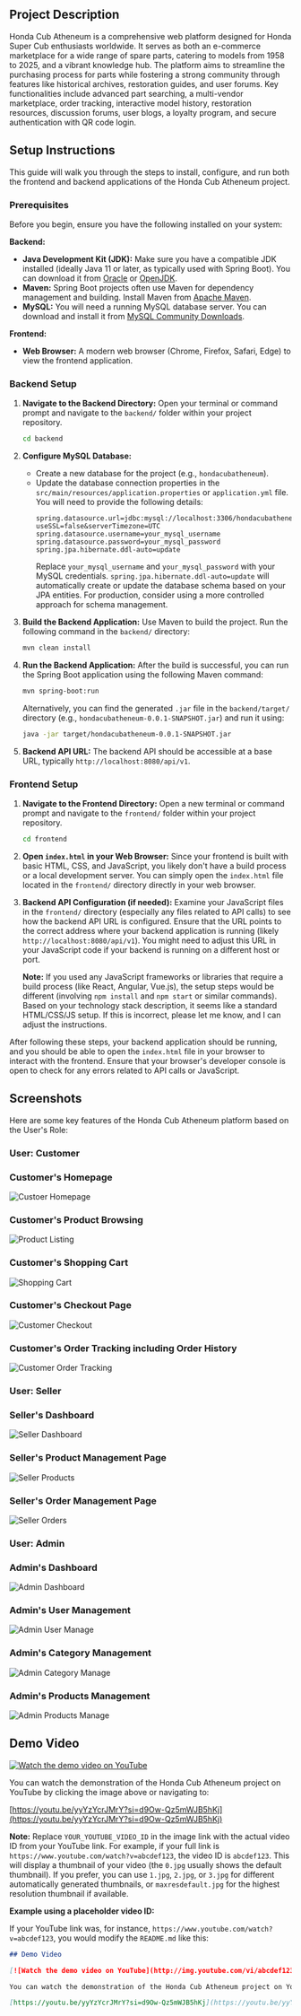 ## Project Description

Honda Cub Atheneum is a comprehensive web platform designed for Honda Super Cub enthusiasts worldwide. It serves as both an e-commerce marketplace for a wide range of spare parts, catering to models from 1958 to 2025, and a vibrant knowledge hub. The platform aims to streamline the purchasing process for parts while fostering a strong community through features like historical archives, restoration guides, and user forums. Key functionalities include advanced part searching, a multi-vendor marketplace, order tracking, interactive model history, restoration resources, discussion forums, user blogs, a loyalty program, and secure authentication with QR code login.

## Setup Instructions

This guide will walk you through the steps to install, configure, and run both the frontend and backend applications of the Honda Cub Atheneum project.

### Prerequisites

Before you begin, ensure you have the following installed on your system:

**Backend:**

* **Java Development Kit (JDK):** Make sure you have a compatible JDK installed (ideally Java 11 or later, as typically used with Spring Boot). You can download it from [Oracle](https://www.oracle.com/java/technologies/javase-downloads.html) or [OpenJDK](https://openjdk.java.net/).
* **Maven:** Spring Boot projects often use Maven for dependency management and building. Install Maven from [Apache Maven](https://maven.apache.org/download.cgi).
* **MySQL:** You will need a running MySQL database server. You can download and install it from [MySQL Community Downloads](https://dev.mysql.com/downloads/community/).

**Frontend:**

* **Web Browser:** A modern web browser (Chrome, Firefox, Safari, Edge) to view the frontend application.

### Backend Setup

1.  **Navigate to the Backend Directory:**
    Open your terminal or command prompt and navigate to the `backend/` folder within your project repository.

    ```bash
    cd backend
    ```

2.  **Configure MySQL Database:**
    * Create a new database for the project (e.g., `hondacubatheneum`).
    * Update the database connection properties in the `src/main/resources/application.properties` or `application.yml` file. You will need to provide the following details:
        ```properties
        spring.datasource.url=jdbc:mysql://localhost:3306/hondacubatheneum?useSSL=false&serverTimezone=UTC
        spring.datasource.username=your_mysql_username
        spring.datasource.password=your_mysql_password
        spring.jpa.hibernate.ddl-auto=update
        ```
        Replace `your_mysql_username` and `your_mysql_password` with your MySQL credentials. `spring.jpa.hibernate.ddl-auto=update` will automatically create or update the database schema based on your JPA entities. For production, consider using a more controlled approach for schema management.

3.  **Build the Backend Application:**
    Use Maven to build the project. Run the following command in the `backend/` directory:

    ```bash
    mvn clean install
    ```

4.  **Run the Backend Application:**
    After the build is successful, you can run the Spring Boot application using the following Maven command:

    ```bash
    mvn spring-boot:run
    ```
    Alternatively, you can find the generated `.jar` file in the `backend/target/` directory (e.g., `hondacubatheneum-0.0.1-SNAPSHOT.jar`) and run it using:
    ```bash
    java -jar target/hondacubatheneum-0.0.1-SNAPSHOT.jar
    ```

5.  **Backend API URL:**
    The backend API should be accessible at a base URL, typically `http://localhost:8080/api/v1`.

### Frontend Setup

1.  **Navigate to the Frontend Directory:**
    Open a new terminal or command prompt and navigate to the `frontend/` folder within your project repository.

    ```bash
    cd frontend
    ```

2.  **Open `index.html` in your Web Browser:**
    Since your frontend is built with basic HTML, CSS, and JavaScript, you likely don't have a build process or a local development server. You can simply open the `index.html` file located in the `frontend/` directory directly in your web browser.

3.  **Backend API Configuration (if needed):**
    Examine your JavaScript files in the `frontend/` directory (especially any files related to API calls) to see how the backend API URL is configured. Ensure that the URL points to the correct address where your backend application is running (likely `http://localhost:8080/api/v1`). You might need to adjust this URL in your JavaScript code if your backend is running on a different host or port.

    **Note:** If you used any JavaScript frameworks or libraries that require a build process (like React, Angular, Vue.js), the setup steps would be different (involving `npm install` and `npm start` or similar commands). Based on your technology stack description, it seems like a standard HTML/CSS/JS setup. If this is incorrect, please let me know, and I can adjust the instructions.

After following these steps, your backend application should be running, and you should be able to open the `index.html` file in your browser to interact with the frontend. Ensure that your browser's developer console is open to check for any errors related to API calls or JavaScript.

## Screenshots

Here are some key features of the Honda Cub Atheneum platform based on the User's Role:

### User: Customer

### Customer's Homepage
![Custoer Homepage](Frontend/Project_Screenshots/Customer_Homepage.png)

### Customer's Product Browsing
![Product Listing](Frontend/Project_Screenshots/Customer_Products_Page.png)


### Customer's Shopping Cart 
![Shopping Cart](Frontend/Project_Screenshots/Customer_Cart_Page.png)

### Customer's Checkout Page
![Customer Checkout](Frontend/Project_Screenshots/Customer_Checkout_Page.png)

### Customer's Order Tracking including Order History
![Customer Order Tracking](Frontend/Project_Screenshots/Customer_Order_History.png)

### User: Seller

### Seller's Dashboard
![Seller Dashboard](Frontend/Project_Screenshots/Seller_Dashboard.png)

### Seller's Product Management Page
![Seller Products](Frontend/Project_Screenshots/Seller_Product_Page.png)


### Seller's Order Management Page
![Seller Orders](Frontend/Project_Screenshots/Seller_Order_Page.png)


### User: Admin

### Admin's Dashboard
![Admin Dashboard](Frontend/Project_Screenshots/Admin_Dashboard.png)

### Admin's User Management
![Admin User Manage](Frontend/Project_Screenshots/Admin_User_Manage_Page.png)

### Admin's Category Management
![Admin Category Manage](Frontend/Project_Screenshots/Admin_Category_Management.png)

### Admin's Products Management
![Admin Products Manage](Frontend/Project_Screenshots/Admin_Sparepart_Management.png)


## Demo Video

[![Watch the demo video on YouTube](http://img.youtube.com/vi/YOUR_YOUTUBE_VIDEO_ID/0.jpg)](https://youtu.be/yyYzYcrJMrY?si=d9Ow-Qz5mWJB5hKj)

You can watch the demonstration of the Honda Cub Atheneum project on YouTube by clicking the image above or navigating to:

[https://youtu.be/yyYzYcrJMrY?si=d9Ow-Qz5mWJB5hKj](https://youtu.be/yyYzYcrJMrY?si=d9Ow-Qz5mWJB5hKj)

**Note:** Replace `YOUR_YOUTUBE_VIDEO_ID` in the image link with the actual video ID from your YouTube link. For example, if your full link is `https://www.youtube.com/watch?v=abcdef123`, the video ID is `abcdef123`. This will display a thumbnail of your video (the `0.jpg` usually shows the default thumbnail). If you prefer, you can use `1.jpg`, `2.jpg`, or `3.jpg` for different automatically generated thumbnails, or `maxresdefault.jpg` for the highest resolution thumbnail if available.

**Example using a placeholder video ID:**

If your YouTube link was, for instance, `https://www.youtube.com/watch?v=abcdef123`, you would modify the `README.md` like this:

```markdown
## Demo Video

[![Watch the demo video on YouTube](http://img.youtube.com/vi/abcdef123/0.jpg)](https://youtu.be/yyYzYcrJMrY?si=d9Ow-Qz5mWJB5hKj)

You can watch the demonstration of the Honda Cub Atheneum project on YouTube by clicking the image above or navigating to:

[https://youtu.be/yyYzYcrJMrY?si=d9Ow-Qz5mWJB5hKj](https://youtu.be/yyYzYcrJMrY?si=d9Ow-Qz5mWJB5hKj)



